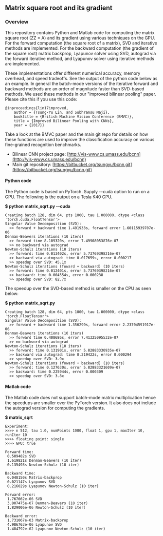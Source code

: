 ## Matrix square root and its gradient


### Overview

This repository contains Python and Matlab code for computing the matrix square root (ZZ = A) and its gradient using various techniques on the GPU. For the forward computation (the square root of a matrix), SVD and iterative methods are implemented. For the backward computation (the gradient of the square root) matrix backprop, Lyapunov solver using SVD, autograd via the forward iterative method, and Lyapunov solver using iterative methods are implemented. 

These implementations offer different numerical accuracy, memory overhead, and speed tradeoffs. See the output of the  python code below as an example. In general the batch-mode versions of the iterative forward and backward methods are an order of magnitude faster than SVD-based methods.
We used these methods in our "improved bilinear pooling" paper. Please cite this if you use this code:

	@inproceedings{lin17improved,
		author = {Tsung-Yu Lin, and Subhransu Maji},
		booktitle = {British Machine Vision Conference (BMVC)},
		title = {Improved Bilinear Pooling with CNNs},
		year = {2017}}

Take a look at the BMVC paper and the main git repo for details on how these functions are used to improve the classification accuracy on various fine-grained recognition benchmarks. 

* Bilinear CNN project page: [http://vis-www.cs.umass.edu/bcnn](http://vis-www.cs.umass.edu/bcnn)
* Main git repository: [https://bitbucket.org/tsungyu/bcnn.git](https://bitbucket.org/tsungyu/bcnn.git)

#### Python code
The Python code is based on PyTorch. Supply --cuda option to run on a GPU. The following is the output on a Tesla K40 GPU.

**$ python matrix_sqrt.py --cuda** 

	Creating batch 128, dim 64, pts 1000, tau 1.000000, dtype <class 'torch.cuda.FloatTensor'>
	Singular Value Decomposition (SVD):
	  >> forward + backward time 1.401933s, forward error 1.60115939707e-06
	Denman-Beavers iterations (10 iters) 
	  >> forward time 8.109320s, error 7.49908053876e-07
	  >> no backward via autograd
	Newton-Schulz iterations (10 iters) 
	  >> forward: time 0.013402s, error 5.73769398216e-07
	  >> backward via autograd: time 0.017659s, error 0.000217
	  >> speedup over SVD: 45.1x
	Newton-Schulz iterations (foward + backward) (10 iters) 
	  >> forward: time 0.012401s, error 5.73769398216e-07
	  >> backward: time 0.004554s, error 0.000238 
	  >> speedup over SVD: 82.7x


The speedup over the SVD-based method is smaller on the CPU as seen below:

**$ python matrix_sqrt.py**

	Creating batch 128, dim 64, pts 1000, tau 1.000000, dtype <class 'torch.FloatTensor'>
	Singular Value Decomposition (SVD):
	  >> forward + backward time 1.356299s, forward error 2.23704591917e-06
	Denman-Beavers iterations (10 iters) 
	  >> forward time 0.408686s, error 7.41325095532e-07
	  >> no backward via autograd
	Newton-Schulz iterations (10 iters) 
	  >> forward: time 0.131901s, error 5.82883330935e-07
	  >> backward via autograd: time 0.219422s, error 0.000294
	  >> speedup over SVD: 3.9x
	Newton-Schulz iterations (foward + backward) (10 iters) 
	  >> forward: time 0.127630s, error 5.82883321609e-07
	  >> backward: time 0.225944s, error 0.000309 
	  >> speedup over SVD: 3.8x

#### Matlab code

The Matlab code does not support batch-mode matrix multiplication hence the speedups are smaller over the PyTorch version. It also does not include the autograd version for computing the gradients.

**$ matrix_sqrt**

	Experiment:
	>>>> n 512, tau 1.0, numPoints 1000, float 1, gpu 1, maxIter 10, runIter 10
	>>>> floating point: single
	>>>> GPU: true
	
	Forward time:
	 0.509482s SVD
	 1.619821s Denman-Beavers (10 iter)
	 0.135493s Newton-Schulz (10 iter)

	Backward time:
	 0.048150s Matrix-backprop
	 0.021147s Lyapunov SVD
	 0.216029s Lyapunov Newton-Schulz (10 iter)

	Forward error:
	 1.767662e-06 SVD
	 3.807475e-07 Denman-Beavers (10 iter)
	 1.829006e-06 Newton-Schulz (10 iter)

	Backward error:
	 1.731067e-03 Matrix-backprop
	 4.986763e-06 Lyapunov SVD
	 1.484792e-02 Lyapunov Newton-Schulz (10 iter)

